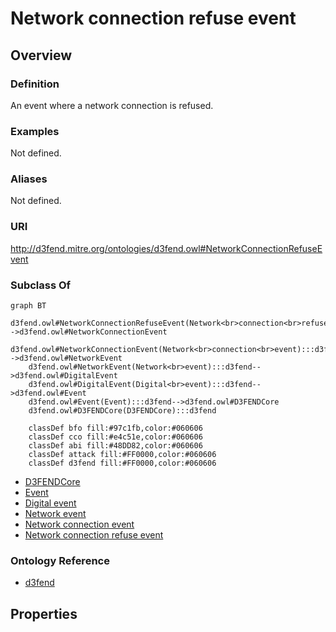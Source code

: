 # Network connection refuse event

## Overview

### Definition
An event where a network connection is refused.

### Examples
Not defined.

### Aliases
Not defined.

### URI
http://d3fend.mitre.org/ontologies/d3fend.owl#NetworkConnectionRefuseEvent

### Subclass Of
```mermaid
graph BT
    d3fend.owl#NetworkConnectionRefuseEvent(Network<br>connection<br>refuse<br>event):::d3fend-->d3fend.owl#NetworkConnectionEvent
    d3fend.owl#NetworkConnectionEvent(Network<br>connection<br>event):::d3fend-->d3fend.owl#NetworkEvent
    d3fend.owl#NetworkEvent(Network<br>event):::d3fend-->d3fend.owl#DigitalEvent
    d3fend.owl#DigitalEvent(Digital<br>event):::d3fend-->d3fend.owl#Event
    d3fend.owl#Event(Event):::d3fend-->d3fend.owl#D3FENDCore
    d3fend.owl#D3FENDCore(D3FENDCore):::d3fend
    
    classDef bfo fill:#97c1fb,color:#060606
    classDef cco fill:#e4c51e,color:#060606
    classDef abi fill:#48DD82,color:#060606
    classDef attack fill:#FF0000,color:#060606
    classDef d3fend fill:#FF0000,color:#060606
```

- [D3FENDCore](/docs/ontology/reference/model/D3FENDCore/D3FENDCore.md)
- [Event](/docs/ontology/reference/model/D3FENDCore/Event/Event.md)
- [Digital event](/docs/ontology/reference/model/D3FENDCore/Event/Digital%20event/Digital%20event.md)
- [Network event](/docs/ontology/reference/model/D3FENDCore/Event/Digital%20event/Network%20event/Network%20event.md)
- [Network connection event](/docs/ontology/reference/model/D3FENDCore/Event/Digital%20event/Network%20event/Network%20connection%20event/Network%20connection%20event.md)
- [Network connection refuse event](/docs/ontology/reference/model/D3FENDCore/Event/Digital%20event/Network%20event/Network%20connection%20event/Network%20connection%20refuse%20event/Network%20connection%20refuse%20event.md)


### Ontology Reference
- [d3fend](http://d3fend.mitre.org/ontologies/d3fend.owl#)

## Properties
